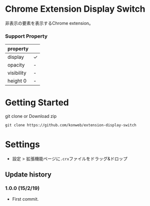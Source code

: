 # Chrome Extension Display Switch
非表示の要素を表示するChrome extension。

### Support Property
| property |  |
|:-----------|:------------|
| display | &#x2713; |
| opacity | - |
| visibility | - |
| height 0 | - |

# Getting Started
git clone or Download zip

```
git clone https://github.com/konweb/extension-display-switch
```

# Settings
- 設定 > 拡張機能ページに`.crx`ファイルをドラッグ&ドロップ

## Update history
### 1.0.0 (15/2/19)
- First commit.
